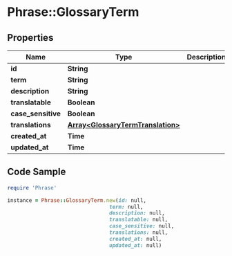 # Phrase::GlossaryTerm

## Properties

Name | Type | Description | Notes
------------ | ------------- | ------------- | -------------
**id** | **String** |  | [optional] 
**term** | **String** |  | [optional] 
**description** | **String** |  | [optional] 
**translatable** | **Boolean** |  | [optional] 
**case_sensitive** | **Boolean** |  | [optional] 
**translations** | [**Array&lt;GlossaryTermTranslation&gt;**](GlossaryTermTranslation.md) |  | [optional] 
**created_at** | **Time** |  | [optional] 
**updated_at** | **Time** |  | [optional] 

## Code Sample

```ruby
require 'Phrase'

instance = Phrase::GlossaryTerm.new(id: null,
                                 term: null,
                                 description: null,
                                 translatable: null,
                                 case_sensitive: null,
                                 translations: null,
                                 created_at: null,
                                 updated_at: null)
```


